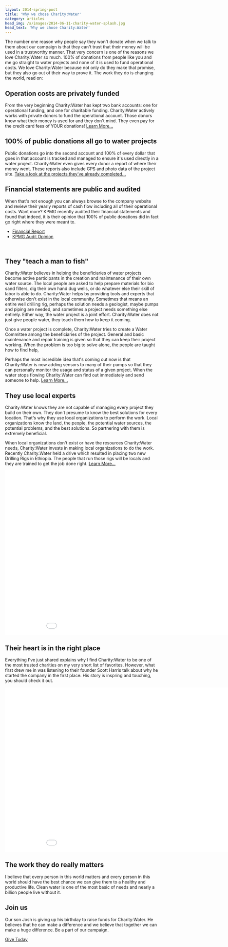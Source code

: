 ```yaml
---
layout: 2014-spring-post
title: 'Why we chose Charity:Water'
category: articles
head_img: /a/images/2014-06-11-charity-water-splash.jpg
head_text: 'Why we chose Charity:Water' 
---
```


The number one reason why people say they won't donate when we talk to them about our campaign is that they can't trust that their money will be used in a trustworthy manner. That very concern is one of the reasons we love Charity:Water so much. 100% of donations from people like you and me go straight to water projects and none of it is used to fund operational costs. We love Charity:Water because not only do they make that promise, but they also go out of their way to prove it. The work they do is changing the world, read on:

Operation costs are privately funded
------------------------------------

From the very beginning Charity:Water has kept two bank accounts: one for operational funding, and one for charitable funding. Charity:Water actively works with private donors to fund the operational account. Those donors know what their money is used for and they don't mind. They even pay for the credit card fees of YOUR donations! <a href="http://www.charitywater.org/100percent/" target="_blank">Learn More...</a>

100% of public donations all go to water projects
-----------------------------------------

Public donations go into the second account and 100% of every dollar that goes in that account is tracked and managed to ensure it's used directly in a water project. Charity:Water even gives every donor a report of where their money went. These reports also include GPS and photo data of the project site. <a href="http://www.charitywater.org/projects/completed-projects/" target="_blank">Take a look at the projects they've already completed...</a>

Financial statements are public and audited
-------------------------------------------

When that's not enough you can always browse to the company website and review their yearly reports of cash flow including all of their operational costs. Want more? KPMG recently audited their financial statements and found that indeed, it is their opinion that 100% of public donations did in fact go right where they were meant to.

* <a href="http://www.charitywater.org/annual-report/12/#financials" target="_blank">Financial Report</a>
* <a href="http://www.charitywater.org/about/charitywater_auditopinion_2013b.pdf" target="_blank">KPMG Audit Opinion</a>

<br/>

They "teach a man to fish"
--------------------------

Charity:Water believes in helping the beneficiaries of water projects become active participants in the creation and maintenance of their own water source. The local people are asked to help prepare materials for bio sand filters, dig their own hand dug wells, or do whatever else their skill of labor is able to do. Charity:Water helps by providing tools and experts that otherwise don't exist in the local community. Sometimes that means an entire well drilling rig, perhaps the solution needs a geologist, maybe pumps and piping are needed, and sometimes a project needs something else entirely. Either way, the water project is a joint effort. Charity:Water does not just give people water, they teach them how to keep it coming.

Once a water project is complete, Charity:Water tries to create a Water Committee among the beneficiaries of the project. General and basic maintenance and repair training is given so that they can keep their project working. When the problem is too big to solve alone, the people are taught how to find help,

Perhaps the most incredible idea that's coming out now is that Charity:Water is now adding sensors to many of their pumps so that they can personally monitor the usage and status of a given project. When the water stops flowing Charity:Water can find out immediately and send someone to help. <a href="http://www.charitywater.org/projects/approach/" target="_blank">Learn More...</a>

They use local experts
----------------------

Charity:Water knows they are not capable of managing every project they build on their own. They don't presume to know the best solutions for every location. That's why they use local organizations to perform the work. Local organizations know the land, the people, the potential water sources, the potential problems, and the best solutions. So partnering with them is extremely beneficial. 

When local organizations don't exist or have the resources Charity:Water needs, Charity:Water invests in making local organizations to do the work. Recently Charity:Water held a drive which resulted in placing two new Drilling Rigs in Ethiopia. The people that run those rigs will be locals and they are trained to get the job done right. <a href="http://www.charitywater.org/projects/partners/" target="_blank">Learn More...</a>

<iframe src="//player.vimeo.com/video/89373358" width="960" height="539" frameborder="0" webkitallowfullscreen mozallowfullscreen allowfullscreen></iframe>

<br/>

Their heart is in the right place
---------------------------------

Everything I've just shared explains why I find Charity:Water to be one of the most trusted charities on my very short list of favorites. However, what first drew me in was listening to their founder Scott Harris talk about why he started the company in the first place. His story is inspring and touching, you should check it out.

<iframe src="//player.vimeo.com/video/39301294" width="960" height="539" frameborder="0" webkitallowfullscreen mozallowfullscreen allowfullscreen></iframe>

The work they do really matters
-------------------------------

I believe that every person in this world matters and every person in this world should have the best chance we can give them to a healthy and productive life. Clean water is one of the most basic of needs and nearly a billion people live without it. 


Join us
-------

Our son Josh is giving up his birthday to raise funds for Charity:Water. He believes that he can make a difference and we believe that together we can make a huge difference. Be a part of our campaign.  
 
<a class="butn spaced" href="https://my.charitywater.org/joshs-birthday-water-campaign" target="_blank">Give Today</a>
